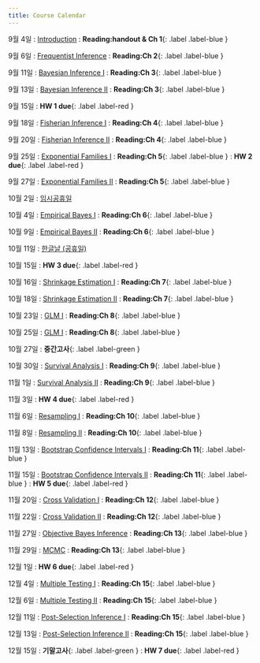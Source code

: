 ```yaml
---
title: Course Calendar
---
```


9월 4일
: [Introduction](/fall23/downloads/lecture1.pdf)
  :  **Reading:handout & Ch 1**{: .label .label-blue }

9월 6일
: [Frequentist Inference](/fall23/downloads/lecture_ch2.pdf)
  :  **Reading:Ch 2**{: .label .label-blue }

9월 11일
: [Bayesian Inference I](#)
  :  **Reading:Ch 3**{: .label .label-blue }

9월 13일
: [Bayesian Inference II](#)
  :  **Reading:Ch 3**{: .label .label-blue }

9월 15일
:  **HW 1 due**{: .label .label-red }

9월 18일
: [Fisherian Inference I](#)
  :  **Reading:Ch 4**{: .label .label-blue }

9월 20일
: [Fisherian Inference II](#)
  :  **Reading:Ch 4**{: .label .label-blue }

9월 25일
: [Exponential Families I](#)
  :  **Reading:Ch 5**{: .label .label-blue }
:  **HW 2 due**{: .label .label-red }

9월 27일
: [Exponential Families II](#)
  :  **Reading:Ch 5**{: .label .label-blue }

10월 2일
: [임시공휴일](#)

10월 4일
: [Empirical Bayes I](#)
  :  **Reading:Ch 6**{: .label .label-blue }

10월 9일
: [Empirical Bayes II](#)
  :  **Reading:Ch 6**{: .label .label-blue }

10월 11일
: [한글날 (공휴일)](#)

10월 15일
:  **HW 3 due**{: .label .label-red }

10월 16일
: [Shrinkage Estimation I](#)
  :  **Reading:Ch 7**{: .label .label-blue }

10월 18일
: [Shrinkage Estimation II](#)
  :  **Reading:Ch 7**{: .label .label-blue }

10월 23일
: [GLM I](#)
  :  **Reading:Ch 8**{: .label .label-blue }

10월 25일
: [GLM I](#)
  :  **Reading:Ch 8**{: .label .label-blue }

10월 27일
: **중간고사**{: .label .label-green }

10월 30일
: [Survival Analysis I](#)
  :  **Reading:Ch 9**{: .label .label-blue }

11월 1일
: [Survival Analysis II](#)
  :  **Reading:Ch 9**{: .label .label-blue }

11월 3일
:  **HW 4 due**{: .label .label-red }

11월 6일
: [Resampling I](#)
  :  **Reading:Ch 10**{: .label .label-blue }

11월 8일
: [Resampling II](#)
  :  **Reading:Ch 10**{: .label .label-blue }

11월 13일
: [Bootstrap Confidence Intervals I](#)
  :  **Reading:Ch 11**{: .label .label-blue }

11월 15일
: [Bootstrap Confidence Intervals II](#)
  :  **Reading:Ch 11**{: .label .label-blue }
:  **HW 5 due**{: .label .label-red }

11월 20일
: [Cross Validation I](#)
  :  **Reading:Ch 12**{: .label .label-blue }

11월 22일
: [Cross Validation II](#)
  :  **Reading:Ch 12**{: .label .label-blue }

11월 27일
: [Objective Bayes Inference](#)
  :  **Reading:Ch 13**{: .label .label-blue }

11월 29일
: [MCMC](#)
  :  **Reading:Ch 13**{: .label .label-blue }

12월 1일
:  **HW 6 due**{: .label .label-red }

12월 4일
: [Multiple Testing I](#)
  :  **Reading:Ch 15**{: .label .label-blue }

12월 6일
: [Multiple Testing II](#)
  :  **Reading:Ch 15**{: .label .label-blue }

12월 11일
: [Post-Selection Inference I](#)
  :  **Reading:Ch 15**{: .label .label-blue }

12월 13일
: [Post-Selection Inference II](#)
  :  **Reading:Ch 15**{: .label .label-blue }

12월 15일
: **기말고사**{: .label .label-green }
: **HW 7 due**{: .label .label-red }